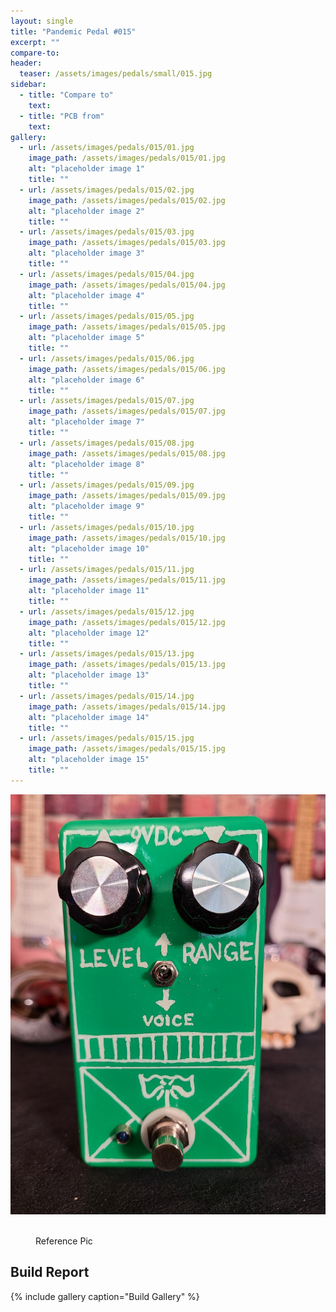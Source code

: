 ```yaml
---
layout: single
title: "Pandemic Pedal #015"
excerpt: ""
compare-to: 
header:
  teaser: /assets/images/pedals/small/015.jpg
sidebar:
  - title: "Compare to"
    text: 
  - title: "PCB from"
    text: 
gallery:
  - url: /assets/images/pedals/015/01.jpg
    image_path: /assets/images/pedals/015/01.jpg
    alt: "placeholder image 1"
    title: ""
  - url: /assets/images/pedals/015/02.jpg
    image_path: /assets/images/pedals/015/02.jpg
    alt: "placeholder image 2"
    title: ""
  - url: /assets/images/pedals/015/03.jpg
    image_path: /assets/images/pedals/015/03.jpg
    alt: "placeholder image 3"
    title: ""
  - url: /assets/images/pedals/015/04.jpg
    image_path: /assets/images/pedals/015/04.jpg
    alt: "placeholder image 4"
    title: ""
  - url: /assets/images/pedals/015/05.jpg
    image_path: /assets/images/pedals/015/05.jpg
    alt: "placeholder image 5"
    title: ""
  - url: /assets/images/pedals/015/06.jpg
    image_path: /assets/images/pedals/015/06.jpg
    alt: "placeholder image 6"
    title: ""
  - url: /assets/images/pedals/015/07.jpg
    image_path: /assets/images/pedals/015/07.jpg
    alt: "placeholder image 7"
    title: ""
  - url: /assets/images/pedals/015/08.jpg
    image_path: /assets/images/pedals/015/08.jpg
    alt: "placeholder image 8"
    title: ""
  - url: /assets/images/pedals/015/09.jpg
    image_path: /assets/images/pedals/015/09.jpg
    alt: "placeholder image 9"
    title: ""
  - url: /assets/images/pedals/015/10.jpg
    image_path: /assets/images/pedals/015/10.jpg
    alt: "placeholder image 10"
    title: ""
  - url: /assets/images/pedals/015/11.jpg
    image_path: /assets/images/pedals/015/11.jpg
    alt: "placeholder image 11"
    title: ""
  - url: /assets/images/pedals/015/12.jpg
    image_path: /assets/images/pedals/015/12.jpg
    alt: "placeholder image 12"
    title: ""
  - url: /assets/images/pedals/015/13.jpg
    image_path: /assets/images/pedals/015/13.jpg
    alt: "placeholder image 13"
    title: ""
  - url: /assets/images/pedals/015/14.jpg
    image_path: /assets/images/pedals/015/14.jpg
    alt: "placeholder image 14"
    title: ""
  - url: /assets/images/pedals/015/15.jpg
    image_path: /assets/images/pedals/015/15.jpg
    alt: "placeholder image 15"
    title: ""
---
```


![header](/assets/images/pedals/015.jpg)

<figure class="align-center">
  <a href="{{ site.url }}{{ site.baseurl }}/assets/images/pedals/015/01.jpg"><img src="{{ site.url }}{{ site.baseurl }}/assets/images/pedals/015/01.jpg" alt=""></a>
  <figcaption>Reference Pic</figcaption>
</figure>



## Build Report ##

{% include gallery caption="Build Gallery" %}